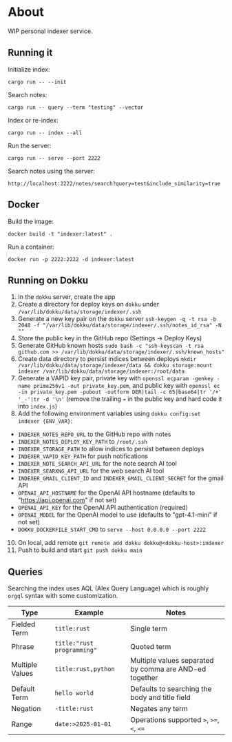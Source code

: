 # About

WIP personal indexer service.

## Running it

Initialize index:

```
cargo run -- --init
```

Search notes:

```
cargo run -- query --term "testing" --vector
```

Index or re-index:

```
cargo run -- index --all
```

Run the server:

```
cargo run -- serve --port 2222
```

Search notes using the server:

```
http://localhost:2222/notes/search?query=test&include_similarity=true
```

## Docker

Build the image:

```
docker build -t "indexer:latest" .
```

Run a container:

```
docker run -p 2222:2222 -d indexer:latest
```

## Running on Dokku

1. In the `dokku` server, create the app
2. Create a directory for deploy keys on `dokku` under `/var/lib/dokku/data/storage/indexer/.ssh`
3. Generate a new key pair on the `dokku` server `ssh-keygen -q -t rsa -b 2048 -f "/var/lib/dokku/data/storage/indexer/.ssh/notes_id_rsa" -N ""`
4. Store the public key in the GitHub repo (Settings -> Deploy Keys)
5. Generate GitHub known hosts `sudo bash -c "ssh-keyscan -t rsa github.com >> /var/lib/dokku/data/storage/indexer/.ssh/known_hosts"`
7. Create data directory to persist indices between deploys `mkdir /var/lib/dokku/data/storage/indexer/data && dokku storage:mount indexer /var/lib/dokku/data/storage/indexer:/root/data`
8. Generate a VAPID key pair, private key with `openssl ecparam -genkey -name prime256v1 -out private_key.pem`, and public key with `openssl ec -in private_key.pem -pubout -outform DER|tail -c 65|base64|tr '/+' '_-'|tr -d '\n'` (remove the trailing `=` in the public key and hard code it into `index.js`)
9. Add the following environment variables using `dokku config:set indexer {ENV_VAR}`:
- `INDEXER_NOTES_REPO_URL` to the GitHub repo with notes
- `INDEXER_NOTES_DEPLOY_KEY_PATH` to `/root/.ssh`
- `INDEXER_STORAGE_PATH` to allow indices to persist between deploys
- `INDEXER_VAPID_KEY_PATH` for push notifications
- `INDEXER_NOTE_SEARCH_API_URL` for the note search AI tool
- `INDEXER_SEARXNG_API_URL` for the web search AI tool
- `INDEXER_GMAIL_CLIENT_ID` and `INDEXER_GMAIL_CLIENT_SECRET` for the gmail API
- `OPENAI_API_HOSTNAME` for the OpenAI API hostname (defaults to "https://api.openai.com" if not set)
- `OPENAI_API_KEY` for the OpenAI API authentication (required)
- `OPENAI_MODEL` for the OpenAI model to use (defaults to "gpt-4.1-mini" if not set)
- `DOKKU_DOCKERFILE_START_CMD` to `serve --host 0.0.0.0 --port 2222`
10. On local, add remote `git remote add dokku dokku@<dokku-host>:indexer`
11. Push to build and start `git push dokku main`

## Queries

Searching the index uses AQL (Alex Query Language) which is roughly `orgql` syntax with some customization.

| **Type**        | **Example**                | **Notes**                                              |
|-----------------|----------------------------|--------------------------------------------------------|
| Fielded Term    | `title:rust`               | Single term                                            |
| Phrase          | `title:"rust programming"` | Quoted term                                            |
| Multiple Values | `title:rust,python`        | Multiple values separated by comma are AND-ed together |
| Default Term    | `hello world`              | Defaults to searching the body and title field         |
| Negation        | `-title:rust`              | Negates any term                                       |
| Range           | `date:>2025-01-01`         | Operations supported `>`, `>=`, `<`, `<=`              |
